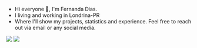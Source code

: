 - Hi everyone 👋, I'm Fernanda Dias.
- I living and working in Londrina-PR
- Where I'll show my projects, statistics and experience. Feel free to reach out via email or any social media.

<p align="left">

  <a href="https://www.linkedin.com/in/fernanda-dias-silva/" alt="Linkedin">
  <img src="https://img.shields.io/badge/-Linkedin-0e76a8?style=flat-square&logo=Linkedin&logoColor=white&link=https://www.linkedin.com/in/fernanda-dias-silva/" /></a>


 <a href="https://www.instagram.com/falaprafeer">
   <img src="https://img.shields.io/badge/-Instagram-E4405F?style=flat-square&for-the-badge&logo=instagram&logoColor=white">

